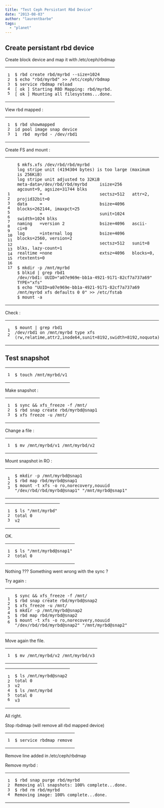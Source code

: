 ```yaml
---
title: "Test Ceph Persistant Rbd Device"
date: "2013-08-03"
author: "laurentbarbe"
tags: 
  - "planet"
---
```


## Create persistant rbd device

Create block device and map it with /etc/ceph/rbdmap

<table><tbody><tr><td class="gutter"><pre class="line-numbers"><span class="line-number">1</span>
<span class="line-number">2</span>
<span class="line-number">3</span>
<span class="line-number">4</span>
<span class="line-number">5</span>
</pre></td><td class="code"><pre><code class=""><span class="line">$ rbd create rbd/myrbd --size=1024
</span><span class="line">$ echo "rbd/myrbd" &gt;&gt; /etc/ceph/rbdmap
</span><span class="line">$ service rbdmap reload
</span><span class="line">[ ok ] Starting RBD Mapping: rbd/myrbd.
</span><span class="line">[ ok ] Mounting all filesystems...done.</span></code></pre></td></tr></tbody></table>

View rbd mapped :

<table><tbody><tr><td class="gutter"><pre class="line-numbers"><span class="line-number">1</span>
<span class="line-number">2</span>
<span class="line-number">3</span>
</pre></td><td class="code"><pre><code class=""><span class="line">$ rbd showmapped
</span><span class="line">id pool image snap device    
</span><span class="line">1  rbd  myrbd - /dev/rbd1</span></code></pre></td></tr></tbody></table>

Create FS and mount :

<table><tbody><tr><td class="gutter"><pre class="line-numbers"><span class="line-number">1</span>
<span class="line-number">2</span>
<span class="line-number">3</span>
<span class="line-number">4</span>
<span class="line-number">5</span>
<span class="line-number">6</span>
<span class="line-number">7</span>
<span class="line-number">8</span>
<span class="line-number">9</span>
<span class="line-number">10</span>
<span class="line-number">11</span>
<span class="line-number">12</span>
<span class="line-number">13</span>
<span class="line-number">14</span>
<span class="line-number">15</span>
<span class="line-number">16</span>
<span class="line-number">17</span>
</pre></td><td class="code"><pre><code class=""><span class="line">$ mkfs.xfs /dev/rbd/rbd/myrbd 
</span><span class="line">log stripe unit (4194304 bytes) is too large (maximum is 256KiB)
</span><span class="line">log stripe unit adjusted to 32KiB
</span><span class="line">meta-data=/dev/rbd/rbd/myrbd     isize=256    agcount=9, agsize=31744 blks
</span><span class="line">         =                       sectsz=512   attr=2, projid32bit=0
</span><span class="line">data     =                       bsize=4096   blocks=262144, imaxpct=25
</span><span class="line">         =                       sunit=1024   swidth=1024 blks
</span><span class="line">naming   =version 2              bsize=4096   ascii-ci=0
</span><span class="line">log      =internal log           bsize=4096   blocks=2560, version=2
</span><span class="line">         =                       sectsz=512   sunit=8 blks, lazy-count=1
</span><span class="line">realtime =none                   extsz=4096   blocks=0, rtextents=0
</span><span class="line">
</span><span class="line">$ mkdir -p /mnt/myrbd
</span><span class="line">$ blkid | grep rbd1
</span><span class="line">/dev/rbd1: UUID="a07e969e-bb1a-4921-9171-82cf7a737a69" TYPE="xfs"
</span><span class="line">$ echo "UUID=a07e969e-bb1a-4921-9171-82cf7a737a69 /mnt/myrbd xfs defaults 0 0" &gt;&gt; /etc/fstab
</span><span class="line">$ mount -a</span></code></pre></td></tr></tbody></table>

Check :

<table><tbody><tr><td class="gutter"><pre class="line-numbers"><span class="line-number">1</span>
<span class="line-number">2</span>
</pre></td><td class="code"><pre><code class=""><span class="line">$ mount | grep rbd1
</span><span class="line">/dev/rbd1 on /mnt/myrbd type xfs (rw,relatime,attr2,inode64,sunit=8192,swidth=8192,noquota)</span></code></pre></td></tr></tbody></table>

## Test snapshot

<table><tbody><tr><td class="gutter"><pre class="line-numbers"><span class="line-number">1</span>
</pre></td><td class="code"><pre><code class=""><span class="line">$ touch /mnt/myrbd/v1</span></code></pre></td></tr></tbody></table>

Make snapshot :

<table><tbody><tr><td class="gutter"><pre class="line-numbers"><span class="line-number">1</span>
<span class="line-number">2</span>
<span class="line-number">3</span>
</pre></td><td class="code"><pre><code class=""><span class="line">$ sync &amp;&amp; xfs_freeze -f /mnt/
</span><span class="line">$ rbd snap create rbd/myrbd@snap1
</span><span class="line">$ xfs_freeze -u /mnt/</span></code></pre></td></tr></tbody></table>

Change a file :

<table><tbody><tr><td class="gutter"><pre class="line-numbers"><span class="line-number">1</span>
</pre></td><td class="code"><pre><code class=""><span class="line">$ mv /mnt/myrbd/v1 /mnt/myrbd/v2</span></code></pre></td></tr></tbody></table>

Mount snapshot in RO :

<table><tbody><tr><td class="gutter"><pre class="line-numbers"><span class="line-number">1</span>
<span class="line-number">2</span>
<span class="line-number">3</span>
</pre></td><td class="code"><pre><code class=""><span class="line">$ mkdir -p /mnt/myrbd@snap1
</span><span class="line">$ rbd map rbd/myrbd@snap1
</span><span class="line">$ mount -t xfs -o ro,norecovery,nouuid "/dev/rbd/rbd/myrbd@snap1" "/mnt/myrbd@snap1"</span></code></pre></td></tr></tbody></table>

<table><tbody><tr><td class="gutter"><pre class="line-numbers"><span class="line-number">1</span>
<span class="line-number">2</span>
<span class="line-number">3</span>
</pre></td><td class="code"><pre><code class=""><span class="line">$ ls "/mnt/myrbd"
</span><span class="line">total 0
</span><span class="line">v2</span></code></pre></td></tr></tbody></table>

OK.

<table><tbody><tr><td class="gutter"><pre class="line-numbers"><span class="line-number">1</span>
<span class="line-number">2</span>
</pre></td><td class="code"><pre><code class=""><span class="line">$ ls "/mnt/myrbd@snap1"
</span><span class="line">total 0</span></code></pre></td></tr></tbody></table>

Nothing ??? Something went wrong with the sync ?

Try again :

<table><tbody><tr><td class="gutter"><pre class="line-numbers"><span class="line-number">1</span>
<span class="line-number">2</span>
<span class="line-number">3</span>
<span class="line-number">4</span>
<span class="line-number">5</span>
<span class="line-number">6</span>
</pre></td><td class="code"><pre><code class=""><span class="line">$ sync &amp;&amp; xfs_freeze -f /mnt/
</span><span class="line">$ rbd snap create rbd/myrbd@snap2
</span><span class="line">$ xfs_freeze -u /mnt/
</span><span class="line">$ mkdir -p /mnt/myrbd@snap2
</span><span class="line">$ rbd map rbd/myrbd@snap2
</span><span class="line">$ mount -t xfs -o ro,norecovery,nouuid "/dev/rbd/rbd/myrbd@snap2" "/mnt/myrbd@snap2"</span></code></pre></td></tr></tbody></table>

Move again the file.

<table><tbody><tr><td class="gutter"><pre class="line-numbers"><span class="line-number">1</span>
</pre></td><td class="code"><pre><code class=""><span class="line">$ mv /mnt/myrbd/v2 /mnt/myrbd/v3</span></code></pre></td></tr></tbody></table>

<table><tbody><tr><td class="gutter"><pre class="line-numbers"><span class="line-number">1</span>
<span class="line-number">2</span>
<span class="line-number">3</span>
<span class="line-number">4</span>
<span class="line-number">5</span>
<span class="line-number">6</span>
</pre></td><td class="code"><pre><code class=""><span class="line">$ ls /mnt/myrbd@snap2
</span><span class="line">total 0
</span><span class="line">v2
</span><span class="line">$ ls /mnt/myrbd
</span><span class="line">total 0
</span><span class="line">v3</span></code></pre></td></tr></tbody></table>

All right.

Stop rbdmap (will remove all rbd mapped device)

<table><tbody><tr><td class="gutter"><pre class="line-numbers"><span class="line-number">1</span>
</pre></td><td class="code"><pre><code class=""><span class="line">$ service rbdmap remove</span></code></pre></td></tr></tbody></table>

Remove line added in /etc/ceph/rbdmap

Remove myrbd :

<table><tbody><tr><td class="gutter"><pre class="line-numbers"><span class="line-number">1</span>
<span class="line-number">2</span>
<span class="line-number">3</span>
<span class="line-number">4</span>
</pre></td><td class="code"><pre><code class=""><span class="line">$ rbd snap purge rbd/myrbd
</span><span class="line">Removing all snapshots: 100% complete...done.
</span><span class="line">$ rbd rm rbd/myrbd
</span><span class="line">Removing image: 100% complete...done.</span></code></pre></td></tr></tbody></table>
